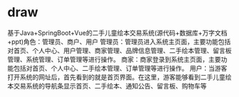 # draw
基于Java+SpringBoot+Vue的二手儿童绘本交易系统(源代码+数据库+万字文档+ppt)角色：管理员、商户、用户  管理员：管理员进入系统主页面，主要功能包括对首页、个人中心、用户管理、商家管理、品牌信息管理、二手绘本管理、留言板管理、系统管理、订单管理等进行操作。  商家：商家登录到系统主页面，主要功能包括对首页、个人中心、二手绘本管理、订单管理等进行操作。  用户：当游客打开系统的网址后，首先看到的就是首页界面。在这里，游客能够看到二手儿童绘本交易系统的导航条显示首页、二手绘本、通知公告、留言板、购物车等
